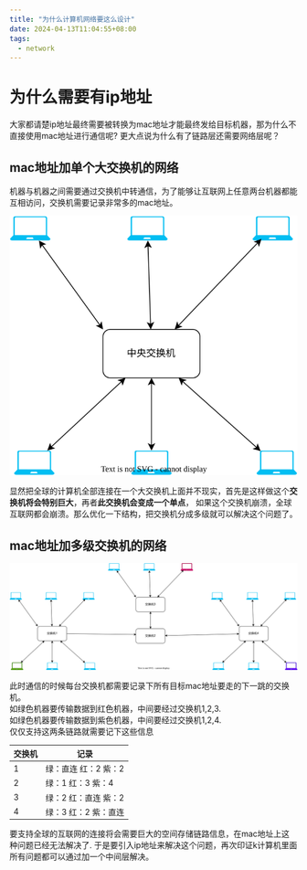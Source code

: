 ```yaml
---
title: "为什么计算机网络要这么设计"
date: 2024-04-13T11:04:55+08:00
tags:
  - network
---
```


# 为什么需要有ip地址

大家都请楚ip地址最终需要被转换为mac地址才能最终发给目标机器，那为什么不直接使用mac地址进行通信呢?
更大点说为什么有了链路层还需要网络层呢？

<!-- more -->

## mac地址加单个大交换机的网络

机器与机器之间需要通过交换机中转通信，为了能够让互联网上任意两台机器都能互相访问，交换机需要记录非常多的mac地址。

![mac_network.drawio](https://raw.githubusercontent.com/beardnick/static/master/images/mac_network.drawio.svg)

显然把全球的计算机全部连接在一个大交换机上面并不现实，首先是这样做这个**交换机将会特别巨大**，再者**此交换机会变成一个单点**，
如果这个交换机崩溃，全球互联网都会崩溃。那么优化一下结构，把交换机分成多级就可以解决这个问题了。

## mac地址加多级交换机的网络

![multilayer_mac_network.drawio](https://raw.githubusercontent.com/beardnick/static/master/images/multilayer_mac_network.drawio.svg)

此时通信的时候每台交换机都需要记录下所有目标mac地址要走的下一跳的交换机。\
如绿色机器要传输数据到红色机器，中间要经过交换机1,2,3. \
如绿色机器要传输数据到紫色机器，中间要经过交换机1,2,4. \
仅仅支持这两条链路就需要记下这些信息

| 交换机 | 记录                 |
| ------ | -------------------- |
| 1      | 绿：直连 红：2 紫：2 |
| 2      | 绿：1 红：3 紫：4    |
| 3      | 绿：2 红：直连 紫：2 |
| 4      | 绿：3 红：2 紫：直连 |

要支持全球的互联网的连接将会需要巨大的空间存储链路信息，在mac地址上这种问题已经无法解决了.
于是要引入ip地址来解决这个问题，再次印证k计算机里面所有问题都可以通过加一个中间层解决。
